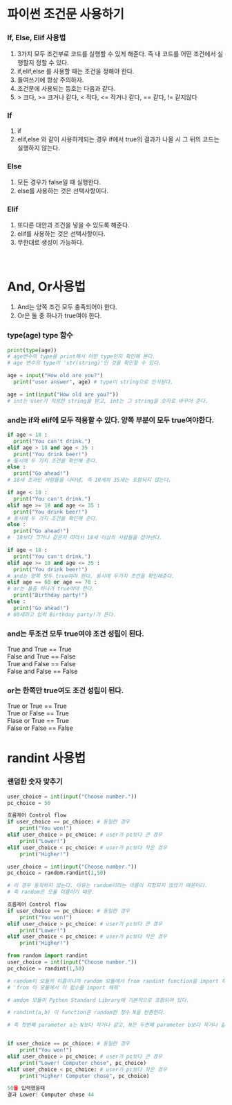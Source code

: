 # 파이썬 조건문 사용하기

### If, Else, Elif 사용법

1. 3가지 모두 조건부로 코드를 실행할 수 있게 해준다. 즉 내 코드를 어떤 조건에서 실행할지 정할 수 있다.
2. if,elif,else 를 사용할 때는 조건을 정해야 한다.
3. 들여쓰기에 항상 주의하자.
4. 조건문에 사용되는 등호는 다음과 같다.
5. \> 크다, >= 크거나 같다, < 작다, <= 작거나 같다, == 같다, != 같지않다

### If

1. if
2. elif,else 와 같이 사용하게되는 경우 if에서 true의 결과가 나올 시 그 뒤의 코드는 실행하지 않는다.

### Else

1. 모든 경우가 false일 때 실행한다.
2. else를 사용하는 것은 선택사항이다.

### Elif

1. 또다른 대안과 조건을 넣을 수 있도록 해준다.
2. elif를 사용하는 것은 선택사항이다.
3. 무한대로 생성이 가능하다.

<br/>

# And, Or사용법

1. And는 양쪽 조건 모두 충족되어야 한다.
2. Or은 둘 중 하나가 true여야 한다.

### type(age) type 함수

```py
print(type(age))
# age변수의 type을 print해서 어떤 type인지 확인해 본다.
# age 변수의 type이 'str(string)'인 것을 확인할 수 있다.

age = input("How old are you?")
  print("user answer", age) # type이 string으로 인식된다.

age = int(input("How old are you?"))
# int는 user가 작성한 string을 받고, int는 그 string을 숫자로 바꾸어 준다.
```

### and는 if와 elif에 모두 적용할 수 있다. 양쪽 부분이 모두 true여야한다.

```py
if age < 18 :
  print("You can't drink.")
elif age > 18 and age < 35 :
  print("You drink beer!")
# 동시에 두 가지 조건을 확인해 준다.
else :
  print("Go ahead!")
# 18세 초과인 사람들을 나타냄, 즉 18세와 35세는 포함되지 않는다.
```

```py
if age < 18 :
  print("You can't drink.")
elif age >= 18 and age <= 35 :
  print("You drink beer!")
# 동시에 두 가지 조건을 확인해 준다.
else :
  print("Go ahead!")
#  18보다 크거나 같은지 따라서 18세 이상의 사람들을 잡아낸다.
```

```py
if age < 18 :
  print("You can't drink.")
elif age >= 18 and age <= 35 :
  print("You drink beer!")
# and는 양쪽 모두 true여야 한다. 동시에 두가지 조건을 확인해준다.
elif age == 60 or age == 70 :
# or는 둘중 하나가 true여야 한다.
  print("Birthday party!")
else :
  print("Go ahead!")
# 60세라고 입력 Birthday party!가 뜬다.
```

### and는 두조건 모두 true여야 조건 성립이 된다.

True and True == True<br/>
False and True == False<br/>
True and False == False<br/>
False and False == False<br/>

### or는 한쪽만 true여도 조건 성립이 된다.

True or True == True<br/>
True or False == True<br/>
Flase or True == True<br/>
False or False == False<br/>

# randint 사용법

### 랜덤한 숫자 맞추기

```py
user_choice = int(input("Choose number."))
pc_choice = 50

흐름제어 Control flow
if user_choice == pc_chioce: # 동일한 경우
	print("You won!")
elif user_choice > pc_choice: # user가 pc보다 큰 경우
	print("Lower!")
elif user_choice < pc_choice: # user가 pc보다 작은 경우
	print("Higher!")
```

```py
user_choice = int(input("Choose number."))
pc_choice = random.randint(1,50)

# 이 경우 동작하지 않는다. 이유는 random이라는 이름이 지정되지 않았기 때문이다.
# 즉 random은 모듈 이름이기 때문.

흐름제어 Control flow
if user_choice == pc_chioce: # 동일한 경우
	print("You won!")
elif user_choice > pc_choice: # user가 pc보다 큰 경우
	print("Lower!")
elif user_choice < pc_choice: # user가 pc보다 작은 경우
	print("Higher!")
```

```py
from random import randint
user_choice = int(input("Choose number."))
pc_choice = randint(1,50)

# random이 모듈의 이름이니까 random 모듈에서 from randint function을 import 해준다.
# 'from 이 모듈에서 이 함수를 import 해줘'

# amdom 모듈이 Python Standard Library에 기본적으로 포함되어 있다.

# randint(a,b) 이 function은 random한 정수 N을 반환한다.

# 즉 첫번째 parameter a는 N보다 작거나 같고, N은 두번째 parameter b보다 작거나 같다.


if user_choice == pc_chioce: # 동일한 경우
	print("You won!")
elif user_choice > pc_choice: # user가 pc보다 큰 경우
	print("Lower! Computer chose", pc_choice)
elif user_choice < pc_choice: # user가 pc보다 작은 경우
	print("Higher! Computer chose", pc_choice)

50을 입력했을때
결과 Lower! Computer chose 44

```
